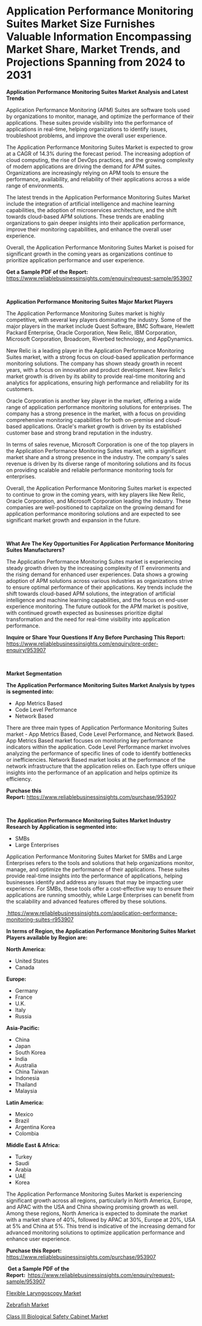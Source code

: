 <p><h1>Application Performance Monitoring Suites Market Size Furnishes Valuable Information Encompassing Market Share, Market Trends, and Projections Spanning from 2024 to 2031</h1></p><p><strong>Application Performance Monitoring Suites Market Analysis and Latest Trends</strong></p>
<p><p>Application Performance Monitoring (APM) Suites are software tools used by organizations to monitor, manage, and optimize the performance of their applications. These suites provide visibility into the performance of applications in real-time, helping organizations to identify issues, troubleshoot problems, and improve the overall user experience.</p><p>The Application Performance Monitoring Suites Market is expected to grow at a CAGR of 14.3% during the forecast period. The increasing adoption of cloud computing, the rise of DevOps practices, and the growing complexity of modern applications are driving the demand for APM suites. Organizations are increasingly relying on APM tools to ensure the performance, availability, and reliability of their applications across a wide range of environments.</p><p>The latest trends in the Application Performance Monitoring Suites Market include the integration of artificial intelligence and machine learning capabilities, the adoption of microservices architecture, and the shift towards cloud-based APM solutions. These trends are enabling organizations to gain deeper insights into their application performance, improve their monitoring capabilities, and enhance the overall user experience.</p><p>Overall, the Application Performance Monitoring Suites Market is poised for significant growth in the coming years as organizations continue to prioritize application performance and user experience.</p></p>
<p><strong>Get a Sample PDF of the Report:&nbsp;</strong> <a href="https://www.reliablebusinessinsights.com/enquiry/request-sample/953907">https://www.reliablebusinessinsights.com/enquiry/request-sample/953907</a></p>
<p>&nbsp;</p>
<p><strong>Application Performance Monitoring Suites Major Market Players</strong></p>
<p><p>The Application Performance Monitoring Suites market is highly competitive, with several key players dominating the industry. Some of the major players in the market include Quest Software, BMC Software, Hewlett Packard Enterprise, Oracle Corporation, New Relic, IBM Corporation, Microsoft Corporation, Broadcom, Riverbed technology, and AppDynamics.</p><p>New Relic is a leading player in the Application Performance Monitoring Suites market, with a strong focus on cloud-based application performance monitoring solutions. The company has shown steady growth in recent years, with a focus on innovation and product development. New Relic's market growth is driven by its ability to provide real-time monitoring and analytics for applications, ensuring high performance and reliability for its customers.</p><p>Oracle Corporation is another key player in the market, offering a wide range of application performance monitoring solutions for enterprises. The company has a strong presence in the market, with a focus on providing comprehensive monitoring capabilities for both on-premise and cloud-based applications. Oracle's market growth is driven by its established customer base and strong brand reputation in the industry.</p><p>In terms of sales revenue, Microsoft Corporation is one of the top players in the Application Performance Monitoring Suites market, with a significant market share and a strong presence in the industry. The company's sales revenue is driven by its diverse range of monitoring solutions and its focus on providing scalable and reliable performance monitoring tools for enterprises.</p><p>Overall, the Application Performance Monitoring Suites market is expected to continue to grow in the coming years, with key players like New Relic, Oracle Corporation, and Microsoft Corporation leading the industry. These companies are well-positioned to capitalize on the growing demand for application performance monitoring solutions and are expected to see significant market growth and expansion in the future.</p></p>
<p>&nbsp;</p>
<p><strong>What Are The Key Opportunities For Application Performance Monitoring Suites Manufacturers?</strong></p>
<p><p>The Application Performance Monitoring Suites market is experiencing steady growth driven by the increasing complexity of IT environments and the rising demand for enhanced user experiences. Data shows a growing adoption of APM solutions across various industries as organizations strive to ensure optimal performance of their applications. Key trends include the shift towards cloud-based APM solutions, the integration of artificial intelligence and machine learning capabilities, and the focus on end-user experience monitoring. The future outlook for the APM market is positive, with continued growth expected as businesses prioritize digital transformation and the need for real-time visibility into application performance.</p></p>
<p><strong>Inquire or Share Your Questions If Any Before Purchasing This Report:</strong> <a href="https://www.reliablebusinessinsights.com/enquiry/pre-order-enquiry/953907">https://www.reliablebusinessinsights.com/enquiry/pre-order-enquiry/953907</a></p>
<p>&nbsp;</p>
<p><strong>Market Segmentation</strong></p>
<p><strong>The Application Performance Monitoring Suites Market Analysis by types is segmented into:</strong></p>
<p><ul><li>App Metrics Based</li><li>Code Level Performance</li><li>Network Based</li></ul></p>
<p><p>There are three main types of Application Performance Monitoring Suites market - App Metrics Based, Code Level Performance, and Network Based. App Metrics Based market focuses on monitoring key performance indicators within the application. Code Level Performance market involves analyzing the performance of specific lines of code to identify bottlenecks or inefficiencies. Network Based market looks at the performance of the network infrastructure that the application relies on. Each type offers unique insights into the performance of an application and helps optimize its efficiency.</p></p>
<p><strong>Purchase this Report:&nbsp;</strong><a href="https://www.reliablebusinessinsights.com/purchase/953907">https://www.reliablebusinessinsights.com/purchase/953907</a></p>
<p>&nbsp;</p>
<p><strong>The Application Performance Monitoring Suites Market Industry Research by Application is segmented into:</strong></p>
<p><ul><li>SMBs</li><li>Large Enterprises</li></ul></p>
<p><p>Application Performance Monitoring Suites Market for SMBs and Large Enterprises refers to the tools and solutions that help organizations monitor, manage, and optimize the performance of their applications. These suites provide real-time insights into the performance of applications, helping businesses identify and address any issues that may be impacting user experience. For SMBs, these tools offer a cost-effective way to ensure their applications are running smoothly, while Large Enterprises can benefit from the scalability and advanced features offered by these solutions.</p></p>
<p><a href="https://www.reliablebusinessinsights.com/application-performance-monitoring-suites-r953907">&nbsp;https://www.reliablebusinessinsights.com/application-performance-monitoring-suites-r953907</a></p>
<p><strong>In terms of Region, the Application Performance Monitoring Suites Market Players available by Region are:</strong></p>
<p>
    <p> <strong> North America: </strong>
        <ul>
            <li>United States</li>
            <li>Canada</li>
        </ul>
        </p> 
    <p> <strong> Europe: </strong>
        <ul>
            <li>Germany</li>
            <li>France</li>
            <li>U.K.</li>
            <li>Italy</li>
            <li>Russia</li>
        </ul>
        </p> 
    <p> <strong> Asia-Pacific: </strong>
        <ul>
            <li>China</li>
            <li>Japan</li>
            <li>South Korea</li>
            <li>India</li>
            <li>Australia</li>
            <li>China Taiwan</li>
            <li>Indonesia</li>
            <li>Thailand</li>
            <li>Malaysia</li>
        </ul>
        </p> 
    <p> <strong> Latin America: </strong>
        <ul>
            <li>Mexico</li>
            <li>Brazil</li>
            <li>Argentina Korea</li>
            <li>Colombia</li>
        </ul>
        </p> 
    <p> <strong> Middle East & Africa: </strong>
        <ul>
            <li>Turkey</li>
            <li>Saudi</li>
            <li>Arabia</li>
            <li>UAE</li>
            <li>Korea</li>
        </ul>
    </p>
    </p>
<p><p>The Application Performance Monitoring Suites Market is experiencing significant growth across all regions, particularly in North America, Europe, and APAC with the USA and China showing promising growth as well. Among these regions, North America is expected to dominate the market with a market share of 40%, followed by APAC at 30%, Europe at 20%, USA at 5% and China at 5%. This trend is indicative of the increasing demand for advanced monitoring solutions to optimize application performance and enhance user experience.</p></p>
<p><strong>Purchase this Report: </strong><a href="https://www.reliablebusinessinsights.com/purchase/953907">https://www.reliablebusinessinsights.com/purchase/953907</a></p>
<p>&nbsp;<strong>Get a Sample PDF of the Report:&nbsp;&nbsp;</strong><a href="https://www.reliablebusinessinsights.com/enquiry/request-sample/953907">https://www.reliablebusinessinsights.com/enquiry/request-sample/953907</a></p>
<p><strong></strong></p>
<p><p><a href="https://github.com/Alonsoolds3wq1d81czn8rbol/Market-Research-Report-List-3/blob/main/flexible-laryngoscopy-market.md">Flexible Laryngoscopy Market</a></p><p><a href="https://github.com/jsmusil/Market-Research-Report-List-4/blob/main/zebrafish-market.md">Zebrafish Market</a></p><p><a href="https://github.com/yemakinde/Market-Research-Report-List-3/blob/main/class-iii-biological-safety-cabinet-market.md">Class III Biological Safety Cabinet Market</a></p></p>